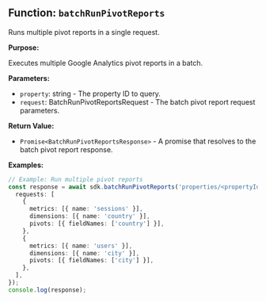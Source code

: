 ## Function: `batchRunPivotReports`

Runs multiple pivot reports in a single request.

**Purpose:**

Executes multiple Google Analytics pivot reports in a batch.

**Parameters:**

- `property`: string - The property ID to query.
- `request`: BatchRunPivotReportsRequest - The batch pivot report request parameters.

**Return Value:**

- `Promise<BatchRunPivotReportsResponse>` - A promise that resolves to the batch pivot report response.

**Examples:**

```typescript
// Example: Run multiple pivot reports
const response = await sdk.batchRunPivotReports('properties/<propertyId>', {
  requests: [
    {
      metrics: [{ name: 'sessions' }],
      dimensions: [{ name: 'country' }],
      pivots: [{ fieldNames: ['country'] }],
    },
    {
      metrics: [{ name: 'users' }],
      dimensions: [{ name: 'city' }],
      pivots: [{ fieldNames: ['city'] }],
    },
  ],
});
console.log(response);
```
